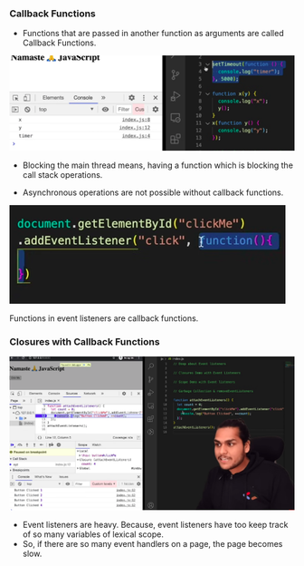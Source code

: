 ### Callback Functions


- Functions that are passed in another function as arguments are called Callback Functions.

![alt text](image.png)

- Blocking the main thread means, having a function which is blocking the call stack operations.

- Asynchronous operations are not possible without callback functions.

![alt text](image-1.png)

Functions in event listeners are callback functions.

### Closures with Callback Functions

![alt text](image-2.png)

- Event listeners are heavy. Because, event listeners have too keep track of so many variables of lexical scope.
- So, if there are so many event handlers on a page, the page becomes slow.